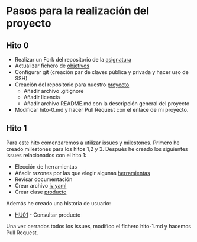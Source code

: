 # Pasos para la realización del proyecto

## Hito 0
+ Realizar un Fork del repositorio de la [asignatura](https://github.com/JJ/IV-20-21)
+ Actualizar fichero de [objetivos](https://github.com/JJ/IV-20-21/blob/master/objetivos/josemip98.md)
+ Configurar git (creación par de claves pública y privada y hacer uso de SSH)
+ Creación del repositorio para nuestro [proyecto](https://github.com/josemip98/OrganizeUDiet)
  + Añadir archivo .gitignore
  + Añadir licencia
  + Añadir archivo README.md con la descripción general del proyecto
+ Modificar hito-0.md y hacer Pull Request con el enlace de mi proyecto.

## Hito 1

Para este hito comenzaremos a utilizar issues y milestones.
Primero he creado milestones para los hitos 1,2 y 3. Después he creado los siguientes issues relacionados con el hito 1:

+ Elección de herramientas 
+ Añadir razones por las que elegir algunas [herramientas](https://github.com/josemip98/OrganizeUDiet/blob/master/docs/herramientas.md)
+ Revisar documentación
+ Crear archivo [iv.yaml](https://github.com/josemip98/OrganizeUDiet/blob/master/iv.yaml)
+ Crear clase [producto](https://github.com/josemip98/OrganizeUDiet/blob/master/src/producto.js)

Además he creado una historia de usuario:

+ [HU01](https://github.com/josemip98/OrganizeUDiet/issues/9) - Consultar producto

Una vez cerrados todos los issues, modifico el fichero hito-1.md y hacemos Pull Request.
